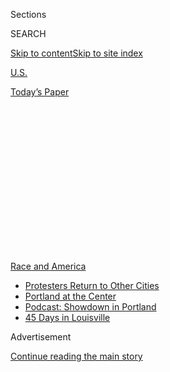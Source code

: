 <div id="app">

<div>

<div>

<div>

<div class="NYTAppHideMasthead css-1q2w90k e1suatyy0">

<div class="section css-ui9rw0 e1suatyy2">

<div class="css-eph4ug er09x8g0">

<div class="css-6n7j50">

</div>

<span class="css-1dv1kvn">Sections</span>

<div class="css-10488qs">

<span class="css-1dv1kvn">SEARCH</span>

</div>

[Skip to content](#site-content)[Skip to site
index](#site-index)

</div>

<div id="masthead-section-label" class="css-1wr3we4 eaxe0e00">

[U.S.](https://www.nytimes3xbfgragh.onion/section/us)

</div>

<div class="css-10698na e1huz5gh0">

</div>

</div>

<div id="masthead-bar-one" class="section hasLinks css-15hmgas e1csuq9d3">

<div class="css-uqyvli e1csuq9d0">

</div>

<div class="css-1uqjmks e1csuq9d1">

</div>

<div class="css-9e9ivx">

[](https://myaccount.nytimes3xbfgragh.onion/auth/login?response_type=cookie&client_id=vi)

</div>

<div class="css-1bvtpon e1csuq9d2">

[Today’s
Paper](https://www.nytimes3xbfgragh.onion/section/todayspaper)

</div>

</div>

</div>

</div>

<div data-aria-hidden="false">

<div id="site-content" data-role="main">

<div>

<div class="css-1aor85t" style="opacity:0.000000001;z-index:-1;visibility:hidden">

<div class="css-1hqnpie">

<div class="css-epjblv">

<span class="css-17xtcya">[U.S.](/section/us)</span><span class="css-x15j1o">|</span><span class="css-fwqvlz">Wisconsin
State Senator Says He Was Assaulted by Protesters in
Madison</span>

</div>

<div class="css-k008qs">

<div class="css-1iwv8en">

<span class="css-18z7m18"></span>

<div>

</div>

</div>

<span class="css-1n6z4y">https://nyti.ms/2Z2nvNq</span>

<div class="css-1705lsu">

<div class="css-4xjgmj">

<div class="css-4skfbu" data-role="toolbar" data-aria-label="Social Media Share buttons, Save button, and Comments Panel with current comment count" data-testid="share-tools">

  - 
  - 
  - 
  - 
    
    <div class="css-6n7j50">
    
    </div>

  - 

</div>

</div>

</div>

</div>

</div>

</div>

<div id="NYT_TOP_BANNER_REGION" class="css-13pd83m">

<div>

<div id="styln-prism-menu-1590763508878" class="section interactive-content interactive-size-medium css-1edisqu">

<div class="css-17ih8de interactive-body">

<div id="scroll-container" class="css-1gj85ro">

[<span class="styln-title-wrap"><span class="css-1pje3qr">Race
and</span><span class="css-1pje3qr">
America</span></span>](https://www.nytimes3xbfgragh.onion/news-event/george-floyd-protests-minneapolis-new-york-los-angeles?action=click&pgtype=Article&state=default&region=TOP_BANNER&context=storylines_menu)

  - [Protesters Return to Other
    Cities](https://www.nytimes3xbfgragh.onion/2020/07/26/us/protests-portland-seattle-trump.html?action=click&pgtype=Article&state=default&region=TOP_BANNER&context=storylines_menu)
  - [Portland at the
    Center](https://www.nytimes3xbfgragh.onion/2020/07/24/us/portland-oregon-protests-white-race.html?action=click&pgtype=Article&state=default&region=TOP_BANNER&context=storylines_menu)
  - [Podcast: Showdown in
    Portland](https://www.nytimes3xbfgragh.onion/2020/07/23/podcasts/the-daily/portland-protests.html?action=click&pgtype=Article&state=default&region=TOP_BANNER&context=storylines_menu)
  - [45 Days in
    Louisville](https://www.nytimes3xbfgragh.onion/interactive/2020/07/16/us/black-lives-matter-protests-louisville-breonna-taylor.html?action=click&pgtype=Article&state=default&region=TOP_BANNER&context=storylines_menu)

</div>

</div>

</div>

</div>

</div>

<div id="top-wrapper" class="css-1sy8kpn">

<div id="top-slug" class="css-l9onyx">

Advertisement

</div>

[Continue reading the main
story](#after-top)

<div class="ad top-wrapper" style="text-align:center;height:100%;display:block;min-height:250px">

<div id="top" class="place-ad" data-position="top" data-size-key="top">

</div>

</div>

<div id="after-top">

</div>

</div>

<div>

<div id="sponsor-wrapper" class="css-1hyfx7x">

<div id="sponsor-slug" class="css-19vbshk">

Supported by

</div>

[Continue reading the main
story](#after-sponsor)

<div id="sponsor" class="ad sponsor-wrapper" style="text-align:center;height:100%;display:block">

</div>

<div id="after-sponsor">

</div>

</div>

<div class="css-186x18t">

</div>

<div class="css-1vkm6nb ehdk2mb0">

# Wisconsin State Senator Says He Was Assaulted by Protesters in Madison

</div>

The state senator, Tim Carpenter, said he was attacked after taking a
short video near the Capitol amid protests in which two statues were
toppled.

<div class="css-79elbk" data-testid="photoviewer-wrapper">

<div class="css-z3e15g" data-testid="photoviewer-wrapper-hidden">

</div>

<div class="css-1a48zt4 ehw59r15" data-testid="photoviewer-children">

![<span class="css-16f3y1r e13ogyst0" data-aria-hidden="true">A statue
called Forward was pulled from its base near the Capitol in Madison,
Wis., on
Tuesday.</span><span class="css-cnj6d5 e1z0qqy90" itemprop="copyrightHolder"><span class="css-1ly73wi e1tej78p0">Credit...</span><span><span>Emily
Hamer/Wisconsin State Journal, via Associated
Press</span></span></span>](https://static01.graylady3jvrrxbe.onion/images/2020/06/24/multimedia/24xp-unrest-wisconsin3/24xp-unrest-wisconsin3-articleLarge.jpg?quality=75&auto=webp&disable=upscale)

</div>

</div>

<div class="css-18e8msd">

<div class="css-vp77d3 epjyd6m0">

<div class="css-1baulvz">

By <span class="css-1baulvz last-byline" itemprop="name">Alan
Yuhas</span>

</div>

</div>

  - 
    
    <div class="css-ld3wwf e16638kd2">
    
    Published June 24, 2020Updated July 29,
    2020
    
    </div>

  - 
    
    <div class="css-4xjgmj">
    
    <div class="css-pvvomx" data-role="toolbar" data-aria-label="Social Media Share buttons, Save button, and Comments Panel with current comment count" data-testid="share-tools">
    
      - 
      - 
      - 
      - 
        
        <div class="css-6n7j50">
        
        </div>
    
      - 
    
    </div>
    
    </div>

</div>

</div>

<div class="section meteredContent css-1r7ky0e" name="articleBody" itemprop="articleBody">

<div class="css-1fanzo5 StoryBodyCompanionColumn">

<div class="css-53u6y8">

A [Wisconsin state
senator](https://www.nytimes3xbfgragh.onion/2020/07/29/us/wisconsin-tim-carpenter-attacked.html)
said he was assaulted by protesters in Madison late Tuesday, amid
demonstrations against racism and police violence around the city in
which two statues were toppled.

The senator, [Tim
Carpenter](https://www.nytimes3xbfgragh.onion/2020/07/29/us/wisconsin-tim-carpenter-attacked.html),
a Democrat who represents areas in Milwaukee, said that the incident
took place after he took a cellphone
[video](https://twitter.com/TimCarpenterMKE/status/1275716467007328258)
of protesters, who had been marching through downtown Madison for
several hours.

Gov. Tony Evers of Wisconsin condemned the violence on Tuesday night,
saying that Mr. Carpenter was “among the individuals attacked last
night.” He said that the demonstrations “presented a stark contrast from
the peaceful protests we have seen across our state in recent weeks,”
adding that he was ready to activate the Wisconsin National Guard “to
protect state buildings and infrastructure.”

Protesters on Tuesday brought down statues of an abolitionist, [Hans
Christian Heg](https://www.nps.gov/people/hans-heg.htm), who died
fighting for the Union in the Civil War, and a replica of Madison’s
[“Forward”
figure](https://www.wisconsinhistory.org/Records/Article/CS2752), an
allegorical work designed in the 1890s meant to embody the state’s
motto. The demonstrations targeting those statues contrasted with
similar protests in other cities and states where statues of Confederate
and colonial figures have been removed by protesters or the authorities.

</div>

</div>

<div class="css-1fanzo5 StoryBodyCompanionColumn">

<div class="css-53u6y8">

Mr. Carpenter [told The Milwaukee
Journal-Sentinel](https://www.jsonline.com/story/news/2020/06/24/madison-protesters-pull-down-forward-hans-christian-heg-statues-attack-senator-sculptures-in-lake/3247948001/)
that he’d stopped to take a photo of the protests, and he posted a video
on Twitter that showed a large group of protesters standing in the
street near the Capitol shouting. Two protesters can be seen running
over to Mr. Carpenter, and one grabs his phone. The camera swerves.

“Leave my phone alone,” he can be heard saying. “Delete it\!” a woman
says. As news of the confrontation spread on social media, Mr. Carpenter
tweeted that taking the images “got me assaulted & beat up” by eight to
10 people. He said that he may have had a concussion, that the vision in
his left eye was blurry, and that he had a sore neck and ribs.

“This has to stop before some innocent person get killed,” he
[tweeted](https://twitter.com/TimCarpenterMKE/status/1275710960171397121)
early Wednesday. “I locked up in the Capitol until it’s safe.”

</div>

</div>

<div class="css-cfo9c3">

</div>

<div class="css-1fanzo5 StoryBodyCompanionColumn">

<div class="css-53u6y8">

Mr. Carpenter could not immediately be reached for comment. A spokesman
for the Madison Police did not immediately respond to messages seeking
more information.

</div>

</div>

<div class="css-1fanzo5 StoryBodyCompanionColumn">

<div class="css-53u6y8">

A member of Mr. Carpenter’s office said its staff had no details about
his condition on Wednesday morning. “He’s seeking medical attention at
this time, that’s all we know,” he said.

In one photo [shared by a reporter on social
media](https://twitter.com/telldylan/status/1275657586377965576), a man
identified as Mr. Carpenter, in a blue T-shirt, appears to be in a
confrontation with protesters. In others, he can be seen
[kneeling](https://twitter.com/lawrencegandrea/status/1275658434348748800)
and [lying](https://twitter.com/lanceveeser/status/1275664180994080768)
on the ground. A local news station, WKOW 27, [reported that he
collapsed in front of its news
crew](https://wkow.com/2020/06/24/watch-senator-shares-video-showing-attack/)
and that they stayed with him until an ambulance arrived.

In a statement to [The Washington
Post](https://www.washingtonpost.com/nation/2020/06/24/madison-police-protest-senator/),
Mr. Carpenter said, “Sad thing I’m on their side for peaceful
demonstrations — am a Gay Progressive Dem Senator served 36 years in the
legislature.”

<div class="css-79elbk" data-testid="photoviewer-wrapper">

<div class="css-z3e15g" data-testid="photoviewer-wrapper-hidden">

</div>

<div class="css-1a48zt4 ehw59r15" data-testid="photoviewer-children">

<div class="css-zgakxe erfvjey0">

<span class="css-1ly73wi e1tej78p0">Image</span>

<div class="css-zjzyr8">

<div data-testid="lazyimage-container" style="height:257.77777777777777px">

</div>

</div>

</div>

<span class="css-16f3y1r e13ogyst0" data-aria-hidden="true">Tim
Carpenter at the Capitol in
2018.</span><span class="css-cnj6d5 e1z0qqy90" itemprop="copyrightHolder"><span class="css-1ly73wi e1tej78p0">Credit...</span><span>Mark
Hoffman/Milwaukee Journal-Sentinel, via Associated Press</span></span>

</div>

</div>

Demonstrations have taken place in Madison for weeks, alongside those
across the country, protesting police violence against black people in
the wake of George Floyd’s death in Minneapolis police custody. On
Tuesday night, they intensified after the arrest of a black activist,
identified as Devonere Johnson by the police, at a restaurant near the
Capitol.

[Video of the
arrest](https://www.facebookcorewwwi.onion/100003369941337/videos/pcb.2877429162379387/2877427369046233)shared
on social media showed officers struggling with the man on the sidewalk,
including pulling him by the legs and carrying his body to force him
into a police car. He briefly runs from the car, and is again caught.

The police [released a
video](https://www.youtube.com/watch?v=vSgI0vCoLMY&feature=youtu.be)
that they said shows the man speaking into a megaphone and holding a
baseball bat in the restaurant. The department said in a statement that
officers were trying to arrest him after “his actions inside the
restaurant.”

</div>

</div>

<div class="css-1fanzo5 StoryBodyCompanionColumn">

<div class="css-53u6y8">

The police later said that 200 to 300 people marched through downtown
Madison late Tuesday night and into Wednesday, breaking windows at the
City County Building and [throwing a Molotov
cocktail](https://www.cityofmadison.com/police/newsroom/incidentreports/incident.cfm?id=26631)
into it. Mr. Carpenter and at least one other person was attacked during
the protest, said Alder Michael E. Verveer.

Mr. Verveer said that protesters beheaded the statue of Heg and threw it
into Lake Monona, and that they dragged the Forward statue down State
Street. Police retrieved both statues on Wednesday and they are being
held in a city facility.

Mr. Evers said that protesters were prevented from entering the building
by Capitol Police, and that demonstrators had done “significant damage”
to state property.

</div>

</div>

<div>

</div>

<div class="css-1fanzo5 StoryBodyCompanionColumn">

<div class="css-53u6y8">

“Violence against any person — whether in the middle of the street in
broad daylight, at home trying to sleep, going for a run, or happening
upon a protest as was the case last night — is wrong,” the governor said
in [a
statement.](https://content.govdelivery.com/accounts/WIGOV/bulletins/2925906)
“Any single act of injustice against one person is less justice for all
of us, and the people who committed these acts of violence will be held
accountable.”

Ebony Anderson-Carter, one of the protesters, told The Madison State
Journal that [demonstrators tore down the
statues](https://madison.com/wsj/news/local/crime-and-courts/protesters-tear-down-statues-punch-senator-set-small-fire-after-arrest-of-black-activist/article_8356b4c1-4dbf-52ff-9d5b-cadb98bf5356.html#tracking-source=home-top-story-1)
because they did not feel that the state was doing enough to fight
racial injustice.

Displaying those statues in Madison creates a “false representation of
what this city is,” Ms. Anderson-Carter said.

</div>

</div>

<div class="css-1fanzo5 StoryBodyCompanionColumn">

<div class="css-53u6y8">

State Senator Roger Roth, the State Senate president, said in an
interview that the city of Madison should not tolerate violent protests
and needed to instill law and order.

“They terrorized the Capitol,” he said. “What we need is for people to
stand up and say there is a vast difference between peaceful, nonviolent
protesters and these radical, woke mobs.”

Jenny Gross contributed reporting.

</div>

</div>

<div>

</div>

</div>

<div>

</div>

<div>

</div>

<div>

</div>

<div>

<div id="bottom-wrapper" class="css-1ede5it">

<div id="bottom-slug" class="css-l9onyx">

Advertisement

</div>

[Continue reading the main
story](#after-bottom)

<div id="bottom" class="ad bottom-wrapper" style="text-align:center;height:100%;display:block;min-height:90px">

</div>

<div id="after-bottom">

</div>

</div>

</div>

</div>

</div>

## Site Index

<div>

</div>

## Site Information Navigation

  - [© <span>2020</span> <span>The New York Times
    Company</span>](https://help.nytimes3xbfgragh.onion/hc/en-us/articles/115014792127-Copyright-notice)

<!-- end list -->

  - [NYTCo](https://www.nytco.com/)
  - [Contact
    Us](https://help.nytimes3xbfgragh.onion/hc/en-us/articles/115015385887-Contact-Us)
  - [Work with us](https://www.nytco.com/careers/)
  - [Advertise](https://nytmediakit.com/)
  - [T Brand Studio](http://www.tbrandstudio.com/)
  - [Your Ad
    Choices](https://www.nytimes3xbfgragh.onion/privacy/cookie-policy#how-do-i-manage-trackers)
  - [Privacy](https://www.nytimes3xbfgragh.onion/privacy)
  - [Terms of
    Service](https://help.nytimes3xbfgragh.onion/hc/en-us/articles/115014893428-Terms-of-service)
  - [Terms of
    Sale](https://help.nytimes3xbfgragh.onion/hc/en-us/articles/115014893968-Terms-of-sale)
  - [Site
    Map](https://spiderbites.nytimes3xbfgragh.onion)
  - [Help](https://help.nytimes3xbfgragh.onion/hc/en-us)
  - [Subscriptions](https://www.nytimes3xbfgragh.onion/subscription?campaignId=37WXW)

</div>

</div>

</div>

</div>
